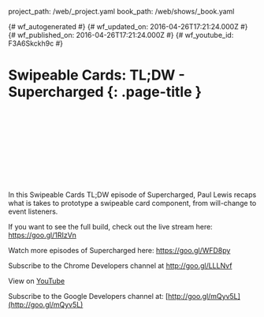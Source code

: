 project_path: /web/_project.yaml
book_path: /web/shows/_book.yaml

{# wf_autogenerated #}
{# wf_updated_on: 2016-04-26T17:21:24.000Z #}
{# wf_published_on: 2016-04-26T17:21:24.000Z #}
{# wf_youtube_id: F3A6Skckh9c #}

# Swipeable Cards: TL;DW - Supercharged {: .page-title }


<div class="video-wrapper">
  <iframe class="devsite-embedded-youtube-video" data-video-id="F3A6Skckh9c"
          data-autohide="1" data-showinfo="0" frameborder="0" allowfullscreen>
  </iframe>
</div>

In this Swipeable Cards TL;DW episode of Supercharged, Paul Lewis recaps what is takes to prototype a swipeable card component, from will-change to event listeners.
 
If you want to see the full build, check out the live stream here: https://goo.gl/1RIzVn

Watch more episodes of Supercharged here: https://goo.gl/WFD8py

Subscribe to the Chrome Developers channel at http://goo.gl/LLLNvf

View on [YouTube](https://youtu.be/F3A6Skckh9c)

Subscribe to the Google Developers channel at: [http://goo.gl/mQyv5L](http://goo.gl/mQyv5L)
